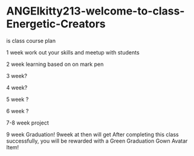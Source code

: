 # ANGElkitty213-welcome-to-class-Energetic-Creators


is class course plan


1 week work out your skills and meetup  with students


2 week learning based on  on mark pen


3 week?


4 week?


5 week ?


6 week ?


7-8 week project


9 week Graduation! 
9week at then will get After completing this class successfully, you will be rewarded with a Green Graduation Gown Avatar Item!
